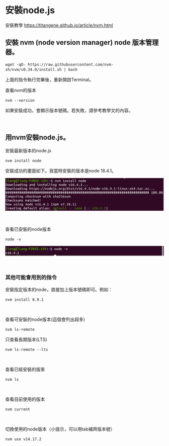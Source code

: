 # 安裝node.js

安裝教學 https://titangene.github.io/article/nvm.html

## 安裝 nvm (node version manager) node 版本管理器。

```
wget -qO- https://raw.githubusercontent.com/nvm-sh/nvm/v0.34.0/install.sh | bash
```

上面的指令執行完畢後，重新開啟Terminal。

查看nvm的版本

```
nvm --version
```

如果安裝成功，會顯示版本號碼。若失敗，請參考教學文的內容。

<br>

## 用nvm安裝node.js。

安裝最新版本的node.js

```
nvm install node
```

安裝成功的畫面如下。我當時安裝的版本是node 16.4.1。

![](./Fig/fig_01_installNode.png)

<br>

查看已安裝的node版本

```
node -v
```

![](./Fig/fig_02_nodeV.png)

<br>

### 其他可能會用到的指令

安裝指定版本的node，直接加上版本號碼即可。例如：

```
nvm install 8.9.1
```

<br>

查看可安裝的node版本(這個會列出超多)

```
nvm ls-remote
```

只查看長期版本(LTS)

```
nvm ls-remote --lts
```

<br>

查看已經安裝的版笨

```
nvm ls
```

<br>

查看目前使用的版本

```
nvm current
```

<br>

切換使用的node版本（小提示，可以用tab補齊版本號）

```
nvm use v14.17.2
```